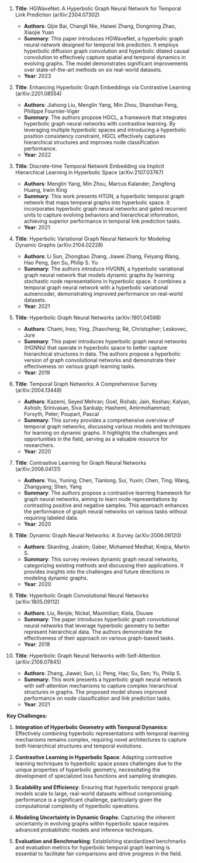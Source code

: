 1. **Title**: HGWaveNet: A Hyperbolic Graph Neural Network for Temporal Link Prediction (arXiv:2304.07302)
   - **Authors**: Qijie Bai, Changli Nie, Haiwei Zhang, Dongming Zhao, Xiaojie Yuan
   - **Summary**: This paper introduces HGWaveNet, a hyperbolic graph neural network designed for temporal link prediction. It employs hyperbolic diffusion graph convolution and hyperbolic dilated causal convolution to effectively capture spatial and temporal dynamics in evolving graphs. The model demonstrates significant improvements over state-of-the-art methods on six real-world datasets.
   - **Year**: 2023

2. **Title**: Enhancing Hyperbolic Graph Embeddings via Contrastive Learning (arXiv:2201.08554)
   - **Authors**: Jiahong Liu, Menglin Yang, Min Zhou, Shanshan Feng, Philippe Fournier-Viger
   - **Summary**: The authors propose HGCL, a framework that integrates hyperbolic graph neural networks with contrastive learning. By leveraging multiple hyperbolic spaces and introducing a hyperbolic position consistency constraint, HGCL effectively captures hierarchical structures and improves node classification performance.
   - **Year**: 2022

3. **Title**: Discrete-time Temporal Network Embedding via Implicit Hierarchical Learning in Hyperbolic Space (arXiv:2107.03767)
   - **Authors**: Menglin Yang, Min Zhou, Marcus Kalander, Zengfeng Huang, Irwin King
   - **Summary**: This work presents HTGN, a hyperbolic temporal graph network that maps temporal graphs into hyperbolic space. It incorporates hyperbolic graph neural networks and gated recurrent units to capture evolving behaviors and hierarchical information, achieving superior performance in temporal link prediction tasks.
   - **Year**: 2021

4. **Title**: Hyperbolic Variational Graph Neural Network for Modeling Dynamic Graphs (arXiv:2104.02228)
   - **Authors**: Li Sun, Zhongbao Zhang, Jiawei Zhang, Feiyang Wang, Hao Peng, Sen Su, Philip S. Yu
   - **Summary**: The authors introduce HVGNN, a hyperbolic variational graph neural network that models dynamic graphs by learning stochastic node representations in hyperbolic space. It combines a temporal graph neural network with a hyperbolic variational autoencoder, demonstrating improved performance on real-world datasets.
   - **Year**: 2021

5. **Title**: Hyperbolic Graph Neural Networks (arXiv:1901.04598)
   - **Authors**: Chami, Ines; Ying, Zhaocheng; Ré, Christopher; Leskovec, Jure
   - **Summary**: This paper introduces hyperbolic graph neural networks (HGNNs) that operate in hyperbolic space to better capture hierarchical structures in data. The authors propose a hyperbolic version of graph convolutional networks and demonstrate their effectiveness on various graph learning tasks.
   - **Year**: 2019

6. **Title**: Temporal Graph Networks: A Comprehensive Survey (arXiv:2004.13448)
   - **Authors**: Kazemi, Seyed Mehran; Goel, Rishab; Jain, Keshav; Kalyan, Ashish; Srinivasan, Siva Sankalp; Hashemi, Amirmohammad; Forsyth, Peter; Poupart, Pascal
   - **Summary**: This survey provides a comprehensive overview of temporal graph networks, discussing various models and techniques for learning on dynamic graphs. It highlights the challenges and opportunities in the field, serving as a valuable resource for researchers.
   - **Year**: 2020

7. **Title**: Contrastive Learning for Graph Neural Networks (arXiv:2006.04131)
   - **Authors**: You, Yuning; Chen, Tianlong; Sui, Yuxin; Chen, Ting; Wang, Zhangyang; Shen, Yang
   - **Summary**: The authors propose a contrastive learning framework for graph neural networks, aiming to learn node representations by contrasting positive and negative samples. This approach enhances the performance of graph neural networks on various tasks without requiring labeled data.
   - **Year**: 2020

8. **Title**: Dynamic Graph Neural Networks: A Survey (arXiv:2006.06120)
   - **Authors**: Skarding, Joakim; Gaber, Mohamed Medhat; Krejca, Martin S.
   - **Summary**: This survey reviews dynamic graph neural networks, categorizing existing methods and discussing their applications. It provides insights into the challenges and future directions in modeling dynamic graphs.
   - **Year**: 2020

9. **Title**: Hyperbolic Graph Convolutional Neural Networks (arXiv:1805.09112)
   - **Authors**: Liu, Renjie; Nickel, Maximilian; Kiela, Douwe
   - **Summary**: The paper introduces hyperbolic graph convolutional neural networks that leverage hyperbolic geometry to better represent hierarchical data. The authors demonstrate the effectiveness of their approach on various graph-based tasks.
   - **Year**: 2018

10. **Title**: Hyperbolic Graph Neural Networks with Self-Attention (arXiv:2106.07845)
    - **Authors**: Zhang, Jiawei; Sun, Li; Peng, Hao; Su, Sen; Yu, Philip S.
    - **Summary**: This work presents a hyperbolic graph neural network with self-attention mechanisms to capture complex hierarchical structures in graphs. The proposed model shows improved performance on node classification and link prediction tasks.
    - **Year**: 2021

**Key Challenges:**

1. **Integration of Hyperbolic Geometry with Temporal Dynamics**: Effectively combining hyperbolic representations with temporal learning mechanisms remains complex, requiring novel architectures to capture both hierarchical structures and temporal evolutions.

2. **Contrastive Learning in Hyperbolic Space**: Adapting contrastive learning techniques to hyperbolic space poses challenges due to the unique properties of hyperbolic geometry, necessitating the development of specialized loss functions and sampling strategies.

3. **Scalability and Efficiency**: Ensuring that hyperbolic temporal graph models scale to large, real-world datasets without compromising performance is a significant challenge, particularly given the computational complexity of hyperbolic operations.

4. **Modeling Uncertainty in Dynamic Graphs**: Capturing the inherent uncertainty in evolving graphs within hyperbolic space requires advanced probabilistic models and inference techniques.

5. **Evaluation and Benchmarking**: Establishing standardized benchmarks and evaluation metrics for hyperbolic temporal graph learning is essential to facilitate fair comparisons and drive progress in the field. 